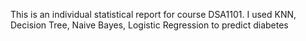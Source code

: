 This is an individual statistical report for course DSA1101. I used KNN, Decision Tree, Naive Bayes, Logistic Regression to predict diabetes
